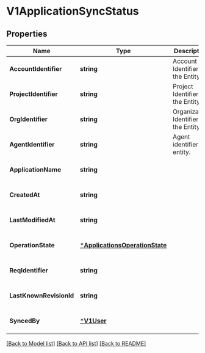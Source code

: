 # V1ApplicationSyncStatus

## Properties
Name | Type | Description | Notes
------------ | ------------- | ------------- | -------------
**AccountIdentifier** | **string** | Account Identifier for the Entity. | [optional] [default to null]
**ProjectIdentifier** | **string** | Project Identifier for the Entity. | [optional] [default to null]
**OrgIdentifier** | **string** | Organization Identifier for the Entity. | [optional] [default to null]
**AgentIdentifier** | **string** | Agent identifier for entity. | [optional] [default to null]
**ApplicationName** | **string** |  | [optional] [default to null]
**CreatedAt** | **string** |  | [optional] [default to null]
**LastModifiedAt** | **string** |  | [optional] [default to null]
**OperationState** | [***ApplicationsOperationState**](applicationsOperationState.md) |  | [optional] [default to null]
**ReqIdentifier** | **string** |  | [optional] [default to null]
**LastKnownRevisionId** | **string** |  | [optional] [default to null]
**SyncedBy** | [***V1User**](v1User.md) |  | [optional] [default to null]

[[Back to Model list]](../README.md#documentation-for-models) [[Back to API list]](../README.md#documentation-for-api-endpoints) [[Back to README]](../README.md)

